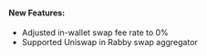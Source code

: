 #### New Features:

- Adjusted in-wallet swap fee rate to 0%
- Supported Uniswap in Rabby swap aggregator
